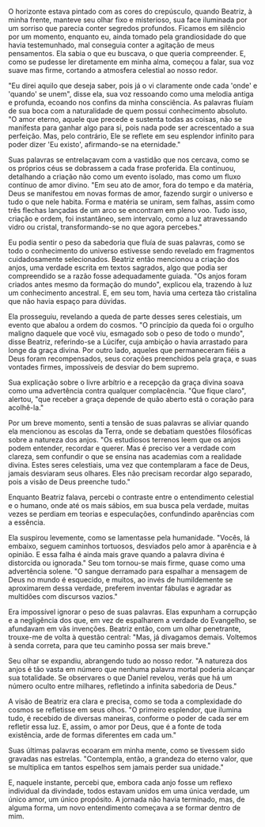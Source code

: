 O horizonte estava pintado com as cores do crepúsculo, quando Beatriz, à minha frente, manteve seu olhar fixo e misterioso, sua face iluminada por um sorriso que parecia conter segredos profundos. Ficamos em silêncio por um momento, enquanto eu, ainda tomado pela grandiosidade do que havia testemunhado, mal conseguia conter a agitação de meus pensamentos. Ela sabia o que eu buscava, o que queria compreender. E, como se pudesse ler diretamente em minha alma, começou a falar, sua voz suave mas firme, cortando a atmosfera celestial ao nosso redor.

"Eu direi aquilo que deseja saber, pois já o vi claramente onde cada 'onde' e 'quando' se unem", disse ela, sua voz ressoando como uma melodia antiga e profunda, ecoando nos confins da minha consciência. As palavras fluíam de sua boca com a naturalidade de quem possui conhecimento absoluto. "O amor eterno, aquele que precede e sustenta todas as coisas, não se manifesta para ganhar algo para si, pois nada pode ser acrescentado a sua perfeição. Mas, pelo contrário, Ele se reflete em seu esplendor infinito para poder dizer 'Eu existo', afirmando-se na eternidade."

Suas palavras se entrelaçavam com a vastidão que nos cercava, como se os próprios céus se dobrassem a cada frase proferida. Ela continuou, detalhando a criação não como um evento isolado, mas como um fluxo contínuo de amor divino. "Em seu ato de amor, fora do tempo e da matéria, Deus se manifestou em novas formas de amor, fazendo surgir o universo e tudo o que nele habita. Forma e matéria se uniram, sem falhas, assim como três flechas lançadas de um arco se encontram em pleno voo. Tudo isso, criação e ordem, foi instantâneo, sem intervalo, como a luz atravessando vidro ou cristal, transformando-se no que agora percebes."

Eu podia sentir o peso da sabedoria que fluía de suas palavras, como se todo o conhecimento do universo estivesse sendo revelado em fragmentos cuidadosamente selecionados. Beatriz então mencionou a criação dos anjos, uma verdade escrita em textos sagrados, algo que podia ser compreendido se a razão fosse adequadamente guiada. "Os anjos foram criados antes mesmo da formação do mundo", explicou ela, trazendo à luz um conhecimento ancestral. E, em seu tom, havia uma certeza tão cristalina que não havia espaço para dúvidas.

Ela prosseguiu, revelando a queda de parte desses seres celestiais, um evento que abalou a ordem do cosmos. "O princípio da queda foi o orgulho maligno daquele que você viu, esmagado sob o peso de todo o mundo", disse Beatriz, referindo-se a Lúcifer, cuja ambição o havia arrastado para longe da graça divina. Por outro lado, aqueles que permaneceram fiéis a Deus foram recompensados, seus corações preenchidos pela graça, e suas vontades firmes, impossíveis de desviar do bem supremo.

Sua explicação sobre o livre arbítrio e a recepção da graça divina soava como uma advertência contra qualquer complacência. "Que fique claro", alertou, "que receber a graça depende de quão aberto está o coração para acolhê-la."

Por um breve momento, senti a tensão de suas palavras se aliviar quando ela mencionou as escolas da Terra, onde se debatiam questões filosóficas sobre a natureza dos anjos. "Os estudiosos terrenos leem que os anjos podem entender, recordar e querer. Mas é preciso ver a verdade com clareza, sem confundir o que se ensina nas academias com a realidade divina. Estes seres celestiais, uma vez que contemplaram a face de Deus, jamais desviaram seus olhares. Eles não precisam recordar algo separado, pois a visão de Deus preenche tudo."

Enquanto Beatriz falava, percebi o contraste entre o entendimento celestial e o humano, onde até os mais sábios, em sua busca pela verdade, muitas vezes se perdiam em teorias e especulações, confundindo aparências com a essência.

Ela suspirou levemente, como se lamentasse pela humanidade. "Vocês, lá embaixo, seguem caminhos tortuosos, desviados pelo amor à aparência e à opinião. E essa falha é ainda mais grave quando a palavra divina é distorcida ou ignorada." Seu tom tornou-se mais firme, quase como uma advertência solene. "O sangue derramado para espalhar a mensagem de Deus no mundo é esquecido, e muitos, ao invés de humildemente se aproximarem dessa verdade, preferem inventar fábulas e agradar as multidões com discursos vazios."

Era impossível ignorar o peso de suas palavras. Elas expunham a corrupção e a negligência dos que, em vez de espalharem a verdade do Evangelho, se afundavam em vãs invenções. Beatriz então, com um olhar penetrante, trouxe-me de volta à questão central: "Mas, já divagamos demais. Voltemos à senda correta, para que teu caminho possa ser mais breve."

Seu olhar se expandiu, abrangendo tudo ao nosso redor. "A natureza dos anjos é tão vasta em número que nenhuma palavra mortal poderia alcançar sua totalidade. Se observares o que Daniel revelou, verás que há um número oculto entre milhares, refletindo a infinita sabedoria de Deus."

A visão de Beatriz era clara e precisa, como se toda a complexidade do cosmos se refletisse em seus olhos. "O primeiro esplendor, que ilumina tudo, é recebido de diversas maneiras, conforme o poder de cada ser em refletir essa luz. E, assim, o amor por Deus, que é a fonte de toda existência, arde de formas diferentes em cada um."

Suas últimas palavras ecoaram em minha mente, como se tivessem sido gravadas nas estrelas. "Contempla, então, a grandeza do eterno valor, que se multiplica em tantos espelhos sem jamais perder sua unidade."

E, naquele instante, percebi que, embora cada anjo fosse um reflexo individual da divindade, todos estavam unidos em uma única verdade, um único amor, um único propósito. A jornada não havia terminado, mas, de alguma forma, um novo entendimento começava a se formar dentro de mim.